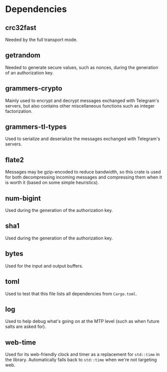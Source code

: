 # Dependencies

## crc32fast

Needed by the full transport mode.

## getrandom

Needed to generate secure values, such as nonces, during the generation of an authorization key.

## grammers-crypto

Mainly used to encrypt and decrypt messages exchanged with Telegram's servers, but also contains
other miscellaneous functions such as integer factorization.

## grammers-tl-types

Used to serialize and deserialize the messages exchanged with Telegram's servers.

## flate2

Messages may be gzip-encoded to reduce bandwidth, so this crate is used for both decompressing
incoming messages and compressing them when it is worth it (based on some simple heuristics).

## num-bigint

Used during the generation of the authorization key.

## sha1

Used during the generation of the authorization key.

## bytes

Used for the input and output buffers.

## toml

Used to test that this file lists all dependencies from `Cargo.toml`.

## log

Used to help debug what's going on at the MTP level (such as when future salts are asked for).

## web-time

Used for its web-friendly clock and timer as a replacement for `std::time` in the library.
Automatically falls back to `std::time` when we're not targeting web.
